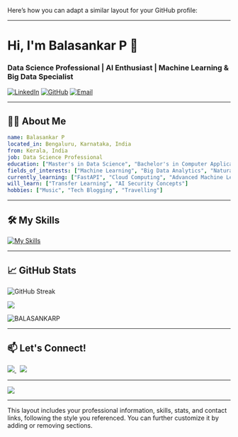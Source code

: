 Here’s how you can adapt a similar layout for your GitHub profile:

---

# Hi, I'm Balasankar P 👋

### Data Science Professional | AI Enthusiast | Machine Learning & Big Data Specialist

[![LinkedIn](https://img.shields.io/badge/LinkedIn-Balasankar%20P-blue)](https://linkedin.com/in/balasankar-p-715230215)
[![GitHub](https://img.shields.io/badge/GitHub-BalasankarP-lightgrey)](https://github.com/BALASANKARP)
[![Email](https://img.shields.io/badge/Email-balasankar3001%40gmail.com-red)](mailto:balasankar3001@gmail.com)

---

## 👨‍💻 About Me

```yaml
name: Balasankar P
located_in: Bengaluru, Karnataka, India
from: Kerala, India
job: Data Science Professional
education: ["Master's in Data Science", "Bachelor's in Computer Applications (Data Science)"]
fields_of_interests: ["Machine Learning", "Big Data Analytics", "Natural Language Processing"]
currently_learning: ["FastAPI", "Cloud Computing", "Advanced Machine Learning Techniques"]
will_learn: ["Transfer Learning", "AI Security Concepts"]
hobbies: ["Music", "Tech Blogging", "Travelling"]
```

---

## 🛠️ My Skills

[![My Skills](https://skillicons.dev/icons?i=py,r,html,css,js,cpp,mysql,tensorflow,linux,git,github)](https://www.linkedin.com/in/balasankar-p-715230215)

---

## 📈 GitHub Stats

![GitHub Streak](https://streak-stats.demolab.com?user=BALASANKARP&theme=onedark&hide_border=true&date_format=j%20M%5B%20Y%5D&stroke=BF20DD&background=2D2D2D&ring=D41CFF&fire=FF0000&currStreakNum=FFF905&currStreakLabel=FFF905&sideNums=FFF905&sideLabels=D3CE04&dates=AFAB03)

<img align="center" src="https://github-readme-stats.vercel.app/api/top-langs?username=BALASANKARP&title_color=ffffff&text_color=c9cacc&icon_color=2b7bbc&bg_color=1d1f21&langs_count=3" />

<p><img align="center" src="https://github-readme-stats.vercel.app/api?username=BALASANKARP&show_icons=true&locale=en&title_color=ffffff&text_color=c9cacc&icon_color=2b7bbc&bg_color=1d1f21" alt="BALASANKARP"/></p>

---

## 📫 Let's Connect!

<a href = "https://www.linkedin.com/in/balasankar-p-715230215/">
   <img src="https://img.shields.io/badge/LinkedIn-0077B5?style=for-the-badge&logo=linkedin&logoColor=white">
</a>&nbsp;
<a href = "mailto:balasankar3001@gmail.com?subject=Contact%20via%20GitHub">
   <img src="https://img.shields.io/badge/Gmail-D14836?style=for-the-badge&logo=gmail&logoColor=white">
</a>

---

<img src="http://ForTheBadge.com/images/badges/built-with-love.svg">

---

This layout includes your professional information, skills, stats, and contact links, following the style you referenced. You can further customize it by adding or removing sections.
